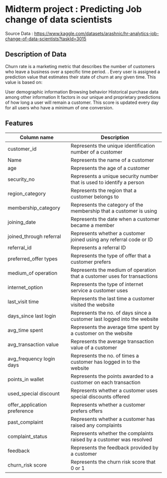 # Midterm project : Predicting Job change of data scientists

Source Data : https://www.kaggle.com/datasets/arashnic/hr-analytics-job-change-of-data-scientists?taskId=3015

## Description of Data
Churn rate is a marketing metric that describes the number of customers who leave a business over a specific time period. . Every user is assigned a prediction value that estimates their state of churn at any given time. This value is based on:

User demographic information
Browsing behavior
Historical purchase data among other information
It factors in our unique and proprietary predictions of how long a user will remain a customer. This score is updated every day for all users who have a minimum of one conversion. 

## Features
| Column name                  | Description                                                              |
| ---------------------------- | ------------------------------------------------------------------------ |
| customer_id                  | Represents the unique identification number of a customer                |
| Name                         | Represents the name of a customer                                        |
| age                          | Represents the age of a customer                                         |
| security_no                  | Represents a unique security number that is used to identify a person    |
| region_category              | Represents the region that a customer belongs to                         |
| membership_category          | Represents the category of the membership that a customer is using       |
| joining_date                 | Represents the date when a customer became a member                      |
| joined_through referral      | Represents whether a customer joined using any referral code or ID       |
| referral_id                  | Represents a referral ID                                                 |
| preferred_offer types        | Represents the type of offer that a customer prefers                     |
| medium_of operation          | Represents the medium of operation that a customer uses for transactions |
| internet_option              | Represents the type of internet service a customer uses                  |
| last_visit time              | Represents the last time a customer visited the website                  |
| days_since last login        | Represents the no. of days since a customer last logged into the website |
| avg_time spent               | Represents the average time spent by a customer on the website           |
| avg_transaction value        | Represents the average transaction value of a customer                   |
| avg_frequency login days     | Represents the no. of times a customer has logged in to the website      |
| points_in wallet             | Represents the points awarded to a customer on each transaction          |
| used_special discount        | Represents whether a customer uses special discounts offered             |
| offer_application preference | Represents whether a customer prefers offers                             |
| past_complaint               | Represents whether a customer has raised any complaints                  |
| complaint_status             | Represents whether the complaints raised by a customer was resolved      |
| feedback                     | Represents the feedback provided by a customer                           |
| churn_risk score             | Represents the churn risk score that 0 or 1                              |



  
